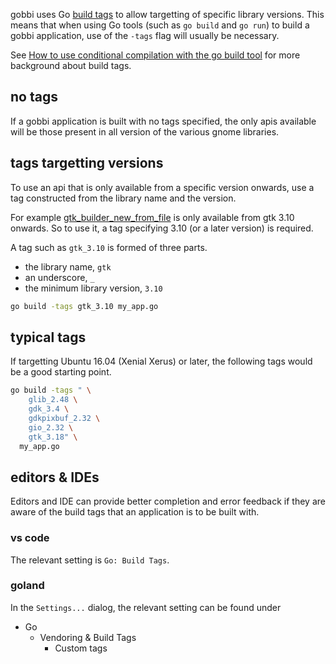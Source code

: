 gobbi uses Go 
[build tags](https://golang.org/pkg/go/build/#hdr-Build_Constraints)
to allow targetting of specific library versions.
This means that when using Go tools
(such as `go build` and `go run`)
to build a gobbi application,
use of the `-tags` flag will usually be necessary.

See
[How to use conditional compilation with the go build tool](https://dave.cheney.net/2013/10/12/how-to-use-conditional-compilation-with-the-go-build-tool)
for more background about build tags.

## no tags
If a gobbi application is built with no tags specified,
the only apis available will be those present in
all version of the various gnome libraries.

## tags targetting versions
To use an api that is only available from a specific
version onwards,
use a tag constructed from the library name and the version.

For example
[gtk_builder_new_from_file](https://developer.gnome.org/gtk3/stable/GtkBuilder.html#gtk-builder-new-from-file)
is only available from gtk 3.10 onwards.
So to use it, a tag specifying 3.10 (or a later version)
is required.


A tag such as `gtk_3.10` is formed of three parts.

- the library name, `gtk`
- an underscore, `_`
- the minimum library version, `3.10`

```bash
go build -tags gtk_3.10 my_app.go
```

## typical tags
If targetting Ubuntu 16.04 (Xenial Xerus) or later,
the following tags would be a good starting point. 

```bash
go build -tags " \
    glib_2.48 \
    gdk_3.4 \
    gdkpixbuf_2.32 \
    gio_2.32 \
    gtk_3.18" \
  my_app.go
```

## editors & IDEs
Editors and IDE can provide better completion
and error feedback if they are aware of the build
tags that an application is to be built with.

### vs code
The relevant setting is `Go: Build Tags`.

### goland
In the `Settings...` dialog, the relevant setting can
be found under

- Go
   - Vendoring & Build Tags
      - Custom tags
